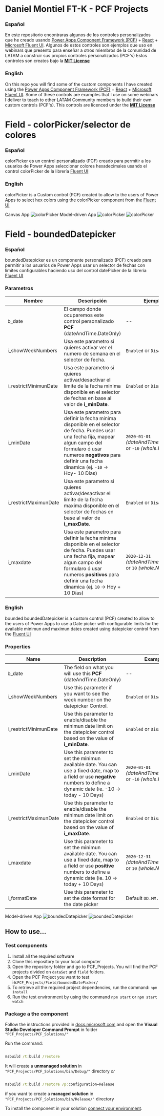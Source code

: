 # Daniel Montiel FT-K - PCF Projects
### Español
En este repositorio encontraras algunos de los controles personalizados que he creado usando [Power Apps Component Framework (PCF)](https://docs.microsoft.com/en-us/powerapps/developer/component-framework/overview) + [React](https://en.reactjs.org/) + [Microsoft Fluent UI](https://developer.microsoft.com/en-us/fluentui).
Algunos de estos controles son ejemplos que uso en webinars que presento para enseñar a otros miembros de la comunidad de LATAM a construir sus propios controles personalizados (PCF's)
Estos controles son creatos bajo la  **[MIT License](LICENSE)**

### English
On this repo you will find some of the custom components I have created using the [Power Apps Component Framework (PCF)](https://docs.microsoft.com/en-us/powerapps/developer/component-framework/overview) + [React](https://en.reactjs.org/) + [Microsoft Fluent UI](https://developer.microsoft.com/en-us/fluentui).
Some of these controls are examples that I use on some webinars I deliver to teach to other LATAM Community members to build their own custom controls (PCF's).
This controls are licenced under the **[MIT License](LICENSE)**


# Field - colorPicker/selector de colores

### Español

colorPicker es un control personalizado (PCF) creado para permitir a los usuarios de Power Apps seleccionar colores hexadecimales usando el control colorPicker de la librería [Fluent UI](https://developer.microsoft.com/en-us/fluentui#/controls/web/colorpicker)

### English

colorPicker is a Custom control (PCF) created to allow to the users of Power Apps to select hex colors using the colorPicker component from the [Fluent UI](https://developer.microsoft.com/en-us/fluentui#/controls/web/colorpicker)

Canvas App
![colorPicker](./assets/screenshots/colorpicker/Canvas_ColorPicker.gif)
Model-driven App
![colorPicker](./assets/screenshots/colorpicker/modeldriven_ColorPicker.gif)
![colorPicker](./assets/screenshots/colorpicker/modeldriven2_ColorPicker.gif)


# Field - boundedDatepicker

### Español
boundedDatepicker es un componente personalizado (PCF) creado para permitir a los usuarios de Power Apps usar un selector de fechas con limites configurables haciendo uso del control datePicker de la librería [Fluent UI](https://developer.microsoft.com/es-ES/fluentui#/controls/web/datepicker)

### Parametros
|Nombre|Descripción|Ejemplos|
|-|-|-|
|b_date|El campo donde ocuparemos este control personalizado **PCF** (dateAndTime.DateOnly)|--|
|i_showWeekNumbers|Usa este parametro si quieres activar ver el numero de semana en el selector de fecha.|`Enabled` or `Disabled`|
|i_restrictMinimunDate|Usa este parametro si quieres activar/desactivar el limite de la fecha minima disponible en el selector de fechas en base al valor de **i_minDate**.|`Enabled` or `Disabled`|
|i_minDate|Usa este parametro para definir la fecha minima disponible en el selector de fecha. Puedes usar una fecha fija, mapear algun campo del formularo ó usar numeros **negativos** para definir una fecha dinamica (ej. `-10` -> Hoy- 10 Días)|`2020-01-01` *(dateAndTime.DateOnly)* or `-10` *(whole.None)* |
|i_restrictMaximunDate|Usa este parametro si quieres activar/desactivar el limite de la fecha maxima disponible en el selector de fechas en base al valor de **i_maxDate**.|`Enabled` or `Disabled`|
|i_maxdate|Usa este parametro para definir la fecha minima disponible en el selector de fecha. Puedes usar una fecha fija, mapear algun campo del formularo ó usar numeros **positivos** para definir una fecha dinamica (ej. `10` -> Hoy + 10 Días)|`2020-12-31` *(dateAndTime.DateOnly)* or `10` *(whole.None)* |




### English

bounded
boundedDatepicker is a custom control (PCF) created to allow to the users of Power Apps to use a Date picker with configurable limits for the available minimun and maximun dates created using datepicker control from the [Fluent UI](https://developer.microsoft.com/es-ES/fluentui#/controls/web/datepicker)

### Properties
|Name|Description|Example|
|-|-|-|
|b_date|The field on what you will use this **PCF** (dateAndTime.DateOnly)|--|
|i_showWeekNumbers|Use this parameter if you want to see the week number on the datepicker Control.|`Enabled` or `Disabled`|
|i_restrictMinimunDate|Use this parameter to enable/disable the minimun date limit on the datepicker control based on the value of **i_minDate**.|`Enabled` or `Disabled`|
|i_minDate|Use this parameter to set the minimun available date. You can use a fixed date, map to a field or use **negative** numbers to define a dynamic date (ie. -10 -> today - 10 Days)|`2020-01-01` *(dateAndTime.DateOnly)* or `-10` *(whole.None)* |
|i_restrictMaximunDate|Use this parameter to enable/disable the minimun date limit on the datepicker control based on the value of **i_maxDate**.|`Enabled` or `Disabled`|
|i_maxdate|Use this parameter to set the minimun available date. You can use a fixed date, map to a field or use **positive** numbers to define a dynamic date (ie. 10 -> today + 10 Days)|`2020-12-31` *(dateAndTime.DateOnly)* or `10` *(whole.None)* |
|i_formatDate|Use this parameter to set the date format for the date picker|Default `DD.MM.YYY`)* |


Model-driven App
![boundedDatepicker](./assets/screenshots/boundeddatepicker/modeldriven_boundedDatepicker.gif)
![boundedDatepicker](./assets/screenshots/boundeddatepicker/modeldriven2_boundedDatepicker.gif)


## How to use...

### Test components
 1. Install all the required software
 2. Clone this repository to your local computer
 3. Open the repository folder and go to PCF_Projects. You will find the PCF projects divided on `dataSet` and `field` folders.
 4. Open the PCF Project you want to test ie:`PCF_Projects/Field/boundedDatePicker/`
 5. To retrieve all the required project dependencies, run the command: `npm install`
 6. Run the test environment by using the command `npm start`
 or `npm start watch`  

### Package a the component
Follow the instructions provided in [docs.microsoft.com](https://docs.microsoft.com/en-us/powerapps/developer/component-framework/import-custom-controls) and open the **Visual Studio Developer Command Prompt** in folder `"PCF_Projects/PCF_Solutions/"`

Run the command:
```cmd

msbuild /t:build /restore 

```
It will create a **unmanaged solution** in `"PCF_Projects/PCF_Solutions/bin/Debug/"` directory
  *or*
```cmd

msbuild /t:build /restore /p:configuration=Release

```
if you want to create a **managed solution**  in `"PCF_Projects/PCF_Solutions/bin/Release/"` directory


To install the component in your solution [connect your environment](https://docs.microsoft.com/en-us/powerapps/developer/component-framework/import-custom-controls#connecting-to-your-environment).
